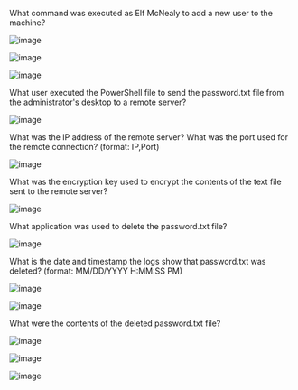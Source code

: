 What command was executed as Elf McNealy to add a new user to the machine?

![image](https://user-images.githubusercontent.com/95479102/147312611-6834d30e-20cc-4ce7-b180-ef3c95cc6dba.png)

![image](https://user-images.githubusercontent.com/95479102/147312627-1be52754-fbe4-40f8-8e73-c0c74a4cb40f.png)

![image](https://user-images.githubusercontent.com/95479102/147313024-e62913cd-8f5f-44e7-9e87-54c499eebed8.png)

What user executed the PowerShell file to send the password.txt file from the administrator's desktop to a remote server?

![image](https://user-images.githubusercontent.com/95479102/147312954-f873993f-fe99-4ca1-9dd5-d04ae9c3ea51.png)

What was the IP address of the remote server? What was the port used for the remote connection? (format: IP,Port)

![image](https://user-images.githubusercontent.com/95479102/147313413-ff41ed4a-aad0-4b5e-accd-2f0883c89f16.png)

What was the encryption key used to encrypt the contents of the text file sent to the remote server?

![image](https://user-images.githubusercontent.com/95479102/147314155-7d02337c-e1e9-4b9b-a730-7f367d0f2202.png)

What application was used to delete the password.txt file?

![image](https://user-images.githubusercontent.com/95479102/147314237-fb350c24-6a52-4801-84c1-e10a4d32535a.png)

What is the date and timestamp the logs show that password.txt was deleted? (format: MM/DD/YYYY H:MM:SS PM)

![image](https://user-images.githubusercontent.com/95479102/147316007-34923f0e-5bbf-492b-9328-a81f7e7d9950.png)

![image](https://user-images.githubusercontent.com/95479102/147316026-b152f70f-b978-434a-9dca-edf4243380f5.png)

What were the contents of the deleted password.txt file?

![image](https://user-images.githubusercontent.com/95479102/147316567-faf5b4ab-624c-4f51-b684-81ed51309565.png)

![image](https://user-images.githubusercontent.com/95479102/147316545-175c15ea-5702-462a-92c3-0ce6f6484ed9.png)

![image](https://user-images.githubusercontent.com/95479102/147316448-1c1fb2fa-cf30-42c7-b529-b13cc16b362e.png)
